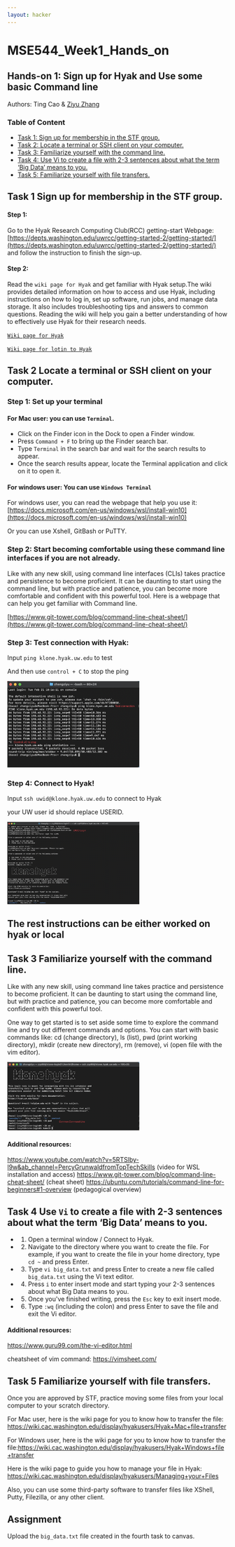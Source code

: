 ```yaml
---
layout: hacker
---
```


# MSE544_Week1_Hands_on

## Hands-on 1: Sign up for Hyak and Use some basic Command line

Authors: Ting Cao & [Ziyu Zhang](https://github.com/Ilxxll)

### Table of Content

- [Task 1: Sign up for membership in the STF group.](#task1)
- [Task 2: Locate a terminal or SSH client on your computer.](#task2)
- [Task 3: Familiarize yourself with the command line.](#task3)
- [Task 4: Use Vi to create a file with 2-3 sentences about what the term ‘Big Data’ means to you.](#task4)
- [Task 5: Familiarize yourself with file transfers.](#task5)

## Task 1 Sign up for membership in the STF group.<a name="task1"></a>

#### Step 1:
Go to the Hyak Research Computing Club(RCC) getting-start Webpage: [https://depts.washington.edu/uwrcc/getting-started-2/getting-started/](https://depts.washington.edu/uwrcc/getting-started-2/getting-started/) and follow the instruction to finish the sign-up.

#### Step 2:

Read the `wiki page for Hyak` and get familiar with Hyak setup.The wiki provides detailed information on how to access and use Hyak, including instructions on how to log in, set up software, run jobs, and manage data storage. It also includes troubleshooting tips and answers to common questions. Reading the wiki will help you gain a better understanding of how to effectively use Hyak for their research needs.

[`Wiki page for Hyak`](https://wiki.cac.washington.edu/display/hyakusers/)

[`Wiki page for lotin to Hyak`](https://wiki.cac.washington.edu/display/hyakusers/Logging+In)


## Task 2 Locate a terminal or SSH client on your computer.<a name="task2"></a>

### Step 1: Set up your terminal

#### For Mac user: you can use `Terminal`.

- Click on the Finder icon in the Dock to open a Finder window.
- Press `Command + F` to bring up the Finder search bar.
- Type `Terminal` in the search bar and wait for the search results to appear.
- Once the search results appear, locate the Terminal application and click on it to open it.

#### For windows user: You can use `Windows Terminal`

For windows user, you can read the webpage that help you use it:
[https://docs.microsoft.com/en-us/windows/wsl/install-win10](https://docs.microsoft.com/en-us/windows/wsl/install-win10)

Or you can use Xshell, GitBash or PuTTY.

### Step 2: Start becoming comfortable using these command line interfaces if you are not already.

Like with any new skill, using command line interfaces (CLIs) takes practice and persistence to become proficient. It can be daunting to start using the command line, but with practice and patience, you can become more comfortable and confident with this powerful tool. Here is a webpage that can help you get familiar with Command line. 

[https://www.git-tower.com/blog/command-line-cheat-sheet/](https://www.git-tower.com/blog/command-line-cheat-sheet/)

### Step 3: Test connection with Hyak:

Input `ping klone.hyak.uw.edu` to test 

And then use `control + C` to stop the ping

<img src="./image/ping.png" style="height: 75%; width: 60%;"/>

### Step 4: Connect to Hyak!

Input `ssh uwid@klone.hyak.uw.edu` to connect to Hyak

your UW user id should replace USERID.

<img src="./image/Hyak.png" style="height: 75%; width: 60%;"/>

## The rest instructions can be either worked on hyak or local

## Task 3 Familiarize yourself with the command line.<a name="task3"></a>

Like with any new skill, using command line takes practice and persistence to become proficient. It can be daunting to start using the command line, but with practice and patience, you can become more comfortable and confident with this powerful tool.

One way to get started is to set aside some time to explore the command line and try out different commands and options. You can start with basic commands like: cd (change directory), ls (list), pwd (print working directory), mkdir (create new directory), rm (remove), vi (open file with the vim editor).

<img src="./image/Common_command_line.png" style="height: 75%; width: 60%;"/>

#### Additional resources:

https://www.youtube.com/watch?v=5RTSlby-l9w&ab_channel=PercyGrunwaldfromTopTechSkills (video for WSL installation and access)
https://www.git-tower.com/blog/command-line-cheat-sheet/ (cheat sheet)
https://ubuntu.com/tutorials/command-line-for-beginners#1-overview (pedagogical overview)


## Task 4 Use `Vi` to create a file with 2-3 sentences about what the term ‘Big Data’ means to you.<a name="task4"></a>

- 1. Open a terminal window / Connect to Hyak.
- 2. Navigate to the directory where you want to create the file. For example, if you want to create the file in your home directory, type `cd ~` and press Enter.
- 3. Type `vi big_data.txt` and press Enter to create a new file called `big_data.txt` using the Vi text editor.
- 4. Press `i` to enter insert mode and start typing your 2-3 sentences about what Big Data means to you.
- 5. Once you've finished writing, press the `Esc` key to exit insert mode.
- 6. Type `:wq` (including the colon) and press Enter to save the file and exit the Vi editor.

#### Additional resources:

https://www.guru99.com/the-vi-editor.html

cheatsheet of vim command: https://vimsheet.com/


## Task 5 Familiarize yourself with file transfers.<a name="task5"></a>

Once you are approved by STF, practice moving some files from your local computer to your scratch
directory.

For Mac user, here is the wiki page for you to know how to transfer the file: https://wiki.cac.washington.edu/display/hyakusers/Hyak+Mac+file+transfer 

For Windows user, here is the wiki page for you to know how to transfer the file:https://wiki.cac.washington.edu/display/hyakusers/Hyak+Windows+file+transfer 

Here is the wiki page to guide you how to manage your file in Hyak: https://wiki.cac.washington.edu/display/hyakusers/Managing+your+Files

Also, you can use some third-party software to transfer files like XShell, Putty, Filezilla, or any other client.

## Assignment

Upload the `big_data.txt` file created in the fourth task to canvas.
